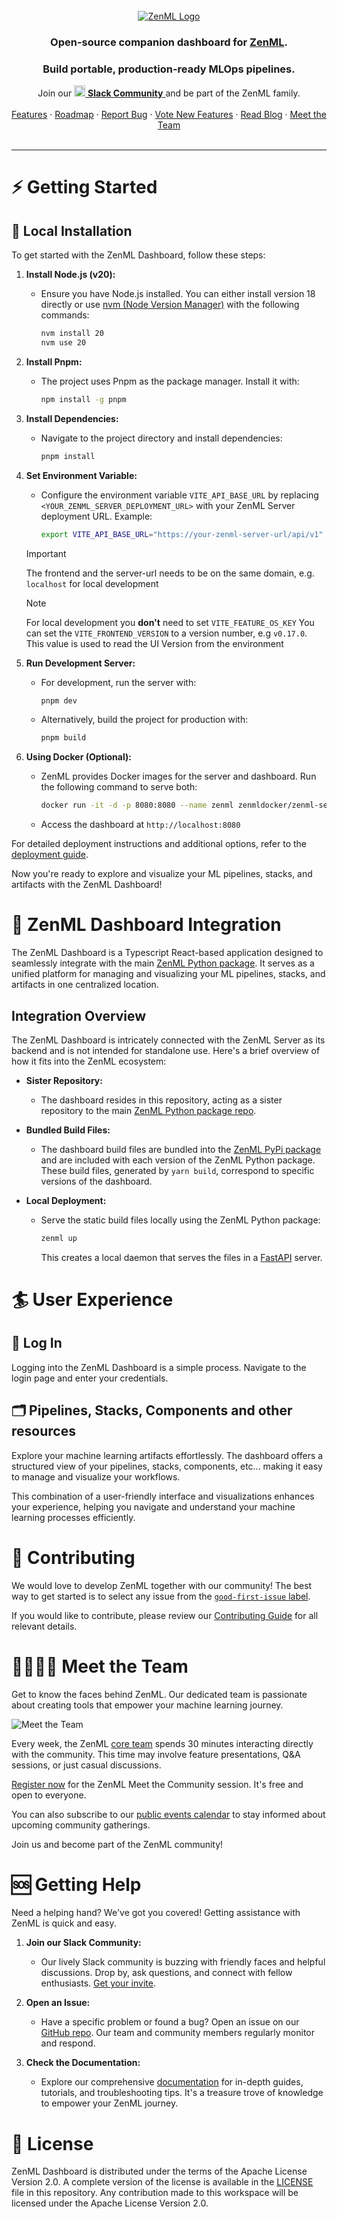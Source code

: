 <!-- PROJECT LOGO -->
<br />
<div align="center">
   <a href="https://zenml.io">
   <img alt="ZenML Logo" src="https://raw.githubusercontent.com/zenml-io/zenml/80ca82a763d2da22bdf6558cde5e9d9bdfeafd9f/docs/book/.gitbook/assets/header.png" alt="ZenML Logo">
   </a>
   <h3 align="center">Open-source companion dashboard for
      <a href="https://github.com/zenml-io/zenml">ZenML</a>.
   </h3>
   <h3 align="center">Build portable, production-ready MLOps pipelines.</h3>
   <p align="center">
   <div align="center">
      Join our <a href="https://zenml.io/slack-invite" target="_blank">
      <img width="18" src="https://cdn3.iconfinder.com/data/icons/logos-and-brands-adobe/512/306_Slack-512.png" alt="Slack"/>
      <b>Slack Community</b> </a> and be part of the ZenML family.
   </div>
   <br />
   <a href="https://zenml.io/features">Features</a>
   ·
   <a href="https://zenml.io/roadmap">Roadmap</a>
   ·
    <a href="https://github.com/zenml-io/zenml-dashboard/issues">Report Bug</a>
   ·
   <a href="https://zenml.io/discussion">Vote New Features</a>
   ·
   <a href="https://blog.zenml.io/">Read Blog</a>
   ·
   <a href="https://www.zenml.io/company#team">Meet the Team</a>
   <br />
   <br />
   </p>
</div>

---

# ⚡ Getting Started

## 🔋 Local Installation

To get started with the ZenML Dashboard, follow these steps:

1. **Install Node.js (v20):**

   - Ensure you have Node.js installed. You can either install version 18 directly or use [nvm (Node Version Manager)](https://github.com/nvm-sh/nvm) with the following commands:

     ```bash
     nvm install 20
     nvm use 20
     ```

2. **Install Pnpm:**

   - The project uses Pnpm as the package manager. Install it with:

     ```bash
     npm install -g pnpm
     ```

3. **Install Dependencies:**

   - Navigate to the project directory and install dependencies:

     ```bash
     pnpm install
     ```

4. **Set Environment Variable:**

   - Configure the environment variable `VITE_API_BASE_URL` by replacing `<YOUR_ZENML_SERVER_DEPLOYMENT_URL>` with your ZenML Server deployment URL. Example:

     ```bash
     export VITE_API_BASE_URL="https://your-zenml-server-url/api/v1"
     ```

   > [!IMPORTANT]  
   > The frontend and the server-url needs to be on the same domain, e.g. `localhost` for local development

   > [!NOTE]  
   > For local development you **don't** need to set `VITE_FEATURE_OS_KEY`
   > You can set the `VITE_FRONTEND_VERSION` to a version number, e.g `v0.17.0`. This value is used to read the UI Version from the environment

5. **Run Development Server:**

   - For development, run the server with:

     ```bash
     pnpm dev
     ```

   - Alternatively, build the project for production with:

     ```bash
     pnpm build
     ```

6. **Using Docker (Optional):**

   - ZenML provides Docker images for the server and dashboard. Run the following command to serve both:

     ```bash
     docker run -it -d -p 8080:8080 --name zenml zenmldocker/zenml-server
     ```

   - Access the dashboard at `http://localhost:8080`

For detailed deployment instructions and additional options, refer to the [deployment guide](https://docs.zenml.io/user-guide/starter-guide/switch-to-production).

Now you're ready to explore and visualize your ML pipelines, stacks, and artifacts with the ZenML Dashboard!

# 🤝 ZenML Dashboard Integration

The ZenML Dashboard is a Typescript React-based application designed to seamlessly integrate with the main [ZenML Python package](https://github.com/zenml-io/zenml). It serves as a unified platform for managing and visualizing your ML pipelines, stacks, and artifacts in one centralized location.

## Integration Overview

The ZenML Dashboard is intricately connected with the ZenML Server as its backend and is not intended for standalone use. Here's a brief overview of how it fits into the ZenML ecosystem:

- **Sister Repository:**

  - The dashboard resides in this repository, acting as a sister repository to the main [ZenML Python package repo](https://github.com/zenml-io/zenml).

- **Bundled Build Files:**

  - The dashboard build files are bundled into the [ZenML PyPi package](https://pypi.org/workspace/zenml/) and are included with each version of the ZenML Python package. These build files, generated by `yarn build`, correspond to specific versions of the dashboard.

- **Local Deployment:**

  - Serve the static build files locally using the ZenML Python package:

    ```bash
    zenml up
    ```

    This creates a local daemon that serves the files in a [FastAPI](https://github.com/tiangolo/fastapi) server.

# 🏄 User Experience

## 🔐 Log In

Logging into the ZenML Dashboard is a simple process. Navigate to the login page and enter your credentials.

## 🗂 Pipelines, Stacks, Components and other resources

Explore your machine learning artifacts effortlessly. The dashboard offers a structured view of your pipelines, stacks, components, etc... making it easy to manage and visualize your workflows.

This combination of a user-friendly interface and visualizations enhances your experience, helping you navigate and understand your machine learning processes efficiently.

# 🙌 Contributing

We would love to develop ZenML together with our community! The best way to get
started is to select any issue from the [`good-first-issue`
label](https://github.com/zenml-io/zenml-dashboard/labels/good%20first%20issue).

If you would like to contribute, please review our [Contributing
Guide](CONTRIBUTING.md) for all relevant details.

# 👩‍👩‍👧‍👦 Meet the Team

Get to know the faces behind ZenML. Our dedicated team is passionate about creating tools that empower your machine learning journey.

![Meet the Team](./assets/community_meetup.png)

Every week, the ZenML [core team](https://zenml.io/company#CompanyTeam) spends 30 minutes interacting directly with the community. This time may involve feature presentations, Q&A sessions, or just casual discussions.

[Register now](https://zenml.io/meet) for the ZenML Meet the Community session. It's free and open to everyone.

You can also subscribe to our [public events calendar](https://calendar.google.com/calendar/u/0/r?cid=Y19iaDJ0Zm44ZzdodXBlbnBzaWplY3UwMmNjZ0Bncm91cC5jYWxlbmRhci5nb29nbGUuY29t) to stay informed about upcoming community gatherings.

Join us and become part of the ZenML community!

# 🆘 Getting Help

Need a helping hand? We've got you covered! Getting assistance with ZenML is quick and easy.

1. **Join our Slack Community:**

   - Our lively Slack community is buzzing with friendly faces and helpful discussions. Drop by, ask questions, and connect with fellow enthusiasts. [Get your invite](https://zenml.io/slack-invite/).

2. **Open an Issue:**

   - Have a specific problem or found a bug? Open an issue on our [GitHub repo](https://github.com/zenml-io/zenml-dashboard/issues/new/choose). Our team and community members regularly monitor and respond.

3. **Check the Documentation:**
   - Explore our comprehensive [documentation](https://docs.zenml.io/) for in-depth guides, tutorials, and troubleshooting tips. It's a treasure trove of knowledge to empower your ZenML journey.

# 📜 License

ZenML Dashboard is distributed under the terms of the Apache License Version 2.0.
A complete version of the license is available in the [LICENSE](LICENSE) file in
this repository. Any contribution made to this workspace will be licensed under
the Apache License Version 2.0.
